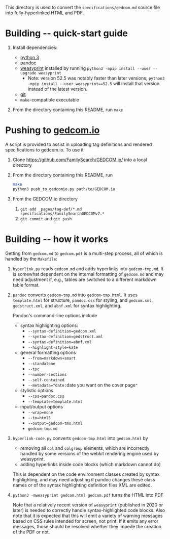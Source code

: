 This directory is used to convert the `specifications/gedcom.md` source file into fully-hyperlinked HTML and PDF.

# Building -- quick-start guide

1. Install dependencies:

    - [python 3](https://python.org)
    - [pandoc](https://pandoc.org)
    - [weasyprint](https://weasyprint.org) installed by running `python3 -mpip install --user --upgrade weasyprint`
        - Note: version 52.5 was notably faster than later versions;
            `python3 -mpip install --user weasyprint==52.5` will install that version instead of the latest version.
    - [git](https://git-scm.com/)
    - `make`-compatible executable

2. From the directory containing this README, run `make`

# Pushing to [gedcom.io](https://gedcom.io)

A script is provided to assist in uploading tag definitions and rendered specifications to gedcom.io. To use it

1. Clone <https://github.com/FamilySearch/GEDCOM.io/> into a local directory
2. From the directory containing this README, run

    ````sh
    make
    python3 push_to_gedcomio.py path/to/GEDCOM.io
    ````
3. From the GEDCOM.io directory
    
    1. `git add _pages/tag-def/*.md specifications/FamilySearchGEDCOMv7.*`
    2. `git commit` and `git push`

# Building -- how it works

Getting from `gedcom.md` to `gedcom.pdf` is a multi-step process, all of which is handled by the `Makefile`:

1. `hyperlink.py` reads `gedcom.md` and adds hyperlinks into `gedcom-tmp.md`. It is somewhat dependent on the internal formatting of `gedcom.md` and may need adjustment if, e.g., tables are switched to a different markdown table format.

2. `pandoc` converts `gedcom-tmp.md` into `gedcom-tmp.html`.
    It uses `template.html` for structure,
    `pandoc.css` for styling,
    and `gedcom.xml`, `gedstruct.xml`, and `abnf.xml` for syntax highlighting.
    
    Pandoc's command-line options include
    
    - syntax highlighting options:
        - `--syntax-definition=gedcom.xml`
        - `--syntax-definition=gedstruct.xml`
        - `--syntax-definition=abnf.xml`
        - `--highlight-style=kate`
    - general formatting options
        - `--from=markdown+smart`
        - `--standalone`
        - `--toc`
        - `--number-sections`
        - `--self-contained`
        - `--metadata="date:`date you want on the cover page`"`
    - stylistic options
        - `--css=pandoc.css`
        - `--template=template.html`
    - input/output options
        - `--wrap=none`
        - `--to=html5`
        - `--output=gedcom-tmo.html`
        - `gedcom-tmp.md`

3. `hyperlink-code.py` converts `gedcom-tmp.html` into `gedcom.html` by
    
    - removing all `col` and `colgroup` elements, which are incorrectly handled by some versions of the webkit rendering engine used by weasyprint.
    - adding hyperlinks inside code blocks (which markdown cannot do)
    
    This is dependent on the code environment classes created by syntax highlighting, and may need adjusting if pandoc changes these class names or of the syntax highlighting definition files XML are edited.

4. `python3 -mweasyprint gedcom.html gedcom.pdf` turns the HTML into PDF
    
    Note that a relatively recent version of `weasyprint` (published in 2020 or later) is needed to correctly handle syntax-highlighted code blocks.
    Also note that it is expected that this will emit a variety of warning messages based on CSS rules intended for screen, not print. If it emits any error messages, those should be resolved whether they impede the creation of the PDF or not.
